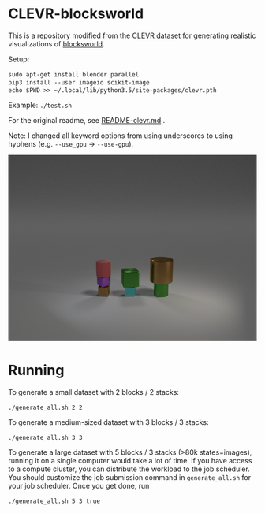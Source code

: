 
# CLEVR-blocksworld

This is a repository modified from the [CLEVR dataset](https://github.com/facebookresearch/clevr-dataset-gen)
for generating realistic visualizations of [blocksworld](https://en.wikipedia.org/wiki/Blocks_world).

Setup:

```
sudo apt-get install blender parallel
pip3 install --user imageio scikit-image
echo $PWD >> ~/.local/lib/python3.5/site-packages/clevr.pth
```

Example: `./test.sh`

For the original readme, see [README-clevr.md](README-clevr.md) .

Note: I changed all keyword options from using underscores to using hyphens (e.g. `--use_gpu` -> `--use-gpu`).

<div align="center">
  <img src="example/image/CLEVR_new_010000.png" width="800px">
</div>

# Running

To generate a small dataset with 2 blocks / 2 stacks:

    ./generate_all.sh 2 2

To generate a medium-sized dataset with 3 blocks / 3 stacks:

    ./generate_all.sh 3 3

To generate a large dataset with 5 blocks / 3 stacks (>80k states=images),
running it on a single computer would take a lot of time.
If you have access to a compute cluster, you can distribute the workload
to the job scheduler.
You should customize the job submission command in `generate_all.sh` for your job scheduler.
Once you get done, run

    ./generate_all.sh 5 3 true

